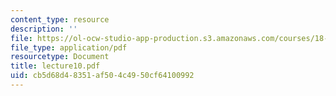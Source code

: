 ```yaml
---
content_type: resource
description: ''
file: https://ol-ocw-studio-app-production.s3.amazonaws.com/courses/18-366-random-walks-and-diffusion-fall-2006/cb5d68d48351af504c4950cf64100992_lecture10.pdf
file_type: application/pdf
resourcetype: Document
title: lecture10.pdf
uid: cb5d68d4-8351-af50-4c49-50cf64100992
---
```

